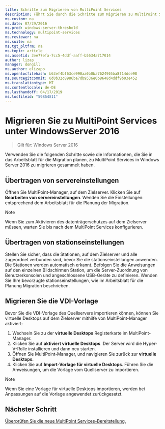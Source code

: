 ```yaml
---
title: Schritte zum Migrieren von MultiPoint Services
description: Führt Sie durch die Schritte zum Migrieren zu MultiPoint Services in Windows Server 2016
ms.custom: na
ms.date: 07/29/2016
ms.prod: windows-server-threshold
ms.technology: multipoint-services
ms.reviewer: na
ms.suite: na
ms.tgt_pltfrm: na
ms.topic: article
ms.assetid: 3ee77efa-7cc5-4ddf-aaff-b5634a717014
author: lizap
manager: dongill
ms.author: elizapo
ms.openlocfilehash: b63ef4bf63ce990aa0b0ba7624905ba8f14dde98
ms.sourcegitcommit: 0d0b32c8986ba7db9536e0b8648d4ddf9b03e452
ms.translationtype: MT
ms.contentlocale: de-DE
ms.lasthandoff: 04/17/2019
ms.locfileid: "59854811"
---
```

# <a name="migrate-to--multipoint-services-in-windows-server-2016"></a>Migrieren Sie zu MultiPoint Services unter WindowsServer 2016

>Gilt für: Windows Server 2016

Verwenden Sie die folgenden Schritte sowie die Informationen, die Sie in das Arbeitsblatt für die Migration planen, zu MultiPoint Services in Windows Server 2016 zu migrieren gesammelt haben.

## <a name="transfer-server-settings"></a>Übertragen von servereinstellungen
Öffnen Sie MultiPoint-Manager, auf dem Zielserver. Klicken Sie auf **Bearbeiten von servereinstellungen**. Wenden Sie die Einstellungen entsprechend dem Arbeitsblatt für die Planung der Migration.

> [!NOTE]
> Wenn Sie zum Aktivieren des datenträgerschutzes auf dem Zielserver müssen, warten Sie bis nach dem MultiPoint Services konfigurieren.

## <a name="transfer-station-settings"></a>Übertragen von stationseinstellungen
Stellen Sie sicher, dass die Stationen, auf dem Zielserver und alle zugeordnet verbunden sind, bevor Sie die stationseinstellungen anwenden. Die Stationen werden automatisch erkannt. Befolgen Sie die Anweisungen auf den einzelnen Bildschirmen Station, um die Server-Zuordnung von Benutzerkonsolen und angeschlossene USB-Geräte zu definieren. Wenden Sie Ihre bevorzugte stationseinstellungen, wie im Arbeitsblatt für die Planung Migration beschrieben.

## <a name="migrate-the-vdi-template"></a>Migrieren Sie die VDI-Vorlage

Bevor Sie die VDI-Vorlage des Quellservers importieren können, können Sie virtuelle Desktops auf dem Zielserver mithilfe von MultiPoint-Manager aktiviert:

1. Wechseln Sie zu der **virtuelle Desktops** Registerkarte im MultiPoint-Manager.
2. Klicken Sie auf **aktiviert virtuelle Desktops**. Der Server wird die Hyper-V-Rolle installieren und dann neu starten.
3. Öffnen Sie MultiPoint-Manager, und navigieren Sie zurück zur **virtuelle Desktops**.
4. Klicken Sie auf **Import-Vorlage für virtuelle Desktops**. Führen Sie die Anweisungen, um die Vorlage vom Quellserver zu importieren.

> [!NOTE]
> Wenn Sie eine Vorlage für virtuelle Desktops importieren, werden bei Anpassungen auf die Vorlage angewendet zurückgesetzt. 

## <a name="next-step"></a>Nächster Schritt
[Überprüfen Sie die neue MultiPoint Services-Bereitstellung.](multipoint-services-post-migration-steps.md)